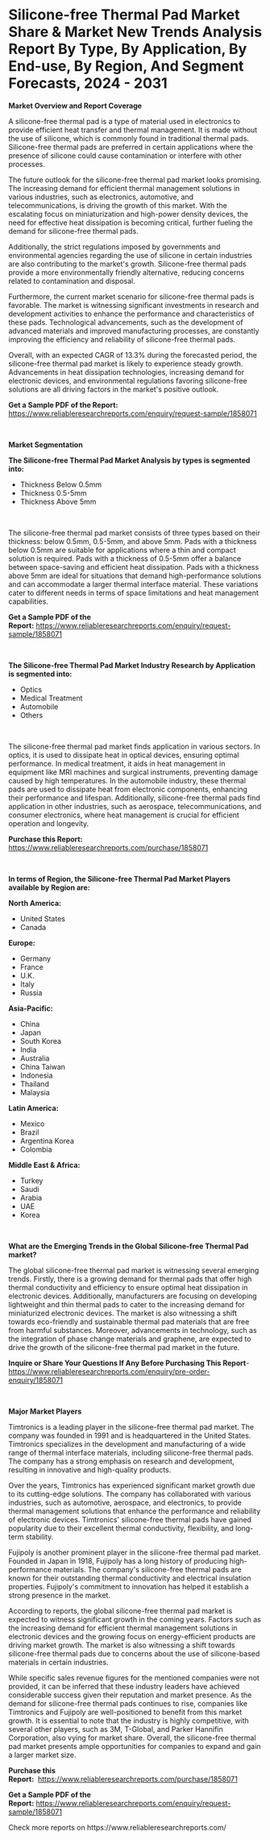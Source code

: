 <p><h1>Silicone-free Thermal Pad Market Share & Market New Trends Analysis Report By Type, By Application, By End-use, By Region, And Segment Forecasts, 2024 - 2031</h1></p><p><strong>Market Overview and Report Coverage</strong></p>
<p><p>A silicone-free thermal pad is a type of material used in electronics to provide efficient heat transfer and thermal management. It is made without the use of silicone, which is commonly found in traditional thermal pads. Silicone-free thermal pads are preferred in certain applications where the presence of silicone could cause contamination or interfere with other processes.</p><p>The future outlook for the silicone-free thermal pad market looks promising. The increasing demand for efficient thermal management solutions in various industries, such as electronics, automotive, and telecommunications, is driving the growth of this market. With the escalating focus on miniaturization and high-power density devices, the need for effective heat dissipation is becoming critical, further fueling the demand for silicone-free thermal pads.</p><p>Additionally, the strict regulations imposed by governments and environmental agencies regarding the use of silicone in certain industries are also contributing to the market's growth. Silicone-free thermal pads provide a more environmentally friendly alternative, reducing concerns related to contamination and disposal.</p><p>Furthermore, the current market scenario for silicone-free thermal pads is favorable. The market is witnessing significant investments in research and development activities to enhance the performance and characteristics of these pads. Technological advancements, such as the development of advanced materials and improved manufacturing processes, are constantly improving the efficiency and reliability of silicone-free thermal pads.</p><p>Overall, with an expected CAGR of 13.3% during the forecasted period, the silicone-free thermal pad market is likely to experience steady growth. Advancements in heat dissipation technologies, increasing demand for electronic devices, and environmental regulations favoring silicone-free solutions are all driving factors in the market's positive outlook.</p></p>
<p><strong>Get a Sample PDF of the Report:</strong> <a href="https://www.reliableresearchreports.com/enquiry/request-sample/1858071">https://www.reliableresearchreports.com/enquiry/request-sample/1858071</a></p>
<p>&nbsp;</p>
<p><strong>Market Segmentation</strong></p>
<p><strong>The Silicone-free Thermal Pad Market Analysis by types is segmented into:</strong></p>
<p><ul><li>Thickness Below 0.5mm</li><li>Thickness 0.5-5mm</li><li>Thickness Above 5mm</li></ul></p>
<p>&nbsp;</p>
<p><p>The silicone-free thermal pad market consists of three types based on their thickness: below 0.5mm, 0.5-5mm, and above 5mm. Pads with a thickness below 0.5mm are suitable for applications where a thin and compact solution is required. Pads with a thickness of 0.5-5mm offer a balance between space-saving and efficient heat dissipation. Pads with a thickness above 5mm are ideal for situations that demand high-performance solutions and can accommodate a larger thermal interface material. These variations cater to different needs in terms of space limitations and heat management capabilities.</p></p>
<p><strong>Get a Sample PDF of the Report:</strong>&nbsp;<a href="https://www.reliableresearchreports.com/enquiry/request-sample/1858071">https://www.reliableresearchreports.com/enquiry/request-sample/1858071</a></p>
<p>&nbsp;</p>
<p><strong>The Silicone-free Thermal Pad Market Industry Research by Application is segmented into:</strong></p>
<p><ul><li>Optics</li><li>Medical Treatment</li><li>Automobile</li><li>Others</li></ul></p>
<p>&nbsp;</p>
<p><p>The silicone-free thermal pad market finds application in various sectors. In optics, it is used to dissipate heat in optical devices, ensuring optimal performance. In medical treatment, it aids in heat management in equipment like MRI machines and surgical instruments, preventing damage caused by high temperatures. In the automobile industry, these thermal pads are used to dissipate heat from electronic components, enhancing their performance and lifespan. Additionally, silicone-free thermal pads find application in other industries, such as aerospace, telecommunications, and consumer electronics, where heat management is crucial for efficient operation and longevity.</p></p>
<p><strong>Purchase this Report:</strong>&nbsp; <a href="https://www.reliableresearchreports.com/purchase/1858071">https://www.reliableresearchreports.com/purchase/1858071</a></p>
<p>&nbsp;</p>
<p><strong>In terms of Region, the Silicone-free Thermal Pad Market Players available by Region are:</strong></p>
<p>
    <p> <strong> North America: </strong>
        <ul>
            <li>United States</li>
            <li>Canada</li>
        </ul>
        </p> 
    <p> <strong> Europe: </strong>
        <ul>
            <li>Germany</li>
            <li>France</li>
            <li>U.K.</li>
            <li>Italy</li>
            <li>Russia</li>
        </ul>
        </p> 
    <p> <strong> Asia-Pacific: </strong>
        <ul>
            <li>China</li>
            <li>Japan</li>
            <li>South Korea</li>
            <li>India</li>
            <li>Australia</li>
            <li>China Taiwan</li>
            <li>Indonesia</li>
            <li>Thailand</li>
            <li>Malaysia</li>
        </ul>
        </p> 
    <p> <strong> Latin America: </strong>
        <ul>
            <li>Mexico</li>
            <li>Brazil</li>
            <li>Argentina Korea</li>
            <li>Colombia</li>
        </ul>
        </p> 
    <p> <strong> Middle East & Africa: </strong>
        <ul>
            <li>Turkey</li>
            <li>Saudi</li>
            <li>Arabia</li>
            <li>UAE</li>
            <li>Korea</li>
        </ul>
    </p>
    </p>
<p>&nbsp;</p>
<p><strong>What are the Emerging Trends in the Global Silicone-free Thermal Pad market?</strong></p>
<p><p>The global silicone-free thermal pad market is witnessing several emerging trends. Firstly, there is a growing demand for thermal pads that offer high thermal conductivity and efficiency to ensure optimal heat dissipation in electronic devices. Additionally, manufacturers are focusing on developing lightweight and thin thermal pads to cater to the increasing demand for miniaturized electronic devices. The market is also witnessing a shift towards eco-friendly and sustainable thermal pad materials that are free from harmful substances. Moreover, advancements in technology, such as the integration of phase change materials and graphene, are expected to drive the growth of the silicone-free thermal pad market in the future.</p></p>
<p><strong>Inquire or Share Your Questions If Any Before Purchasing This Report</strong>- <a href="https://www.reliableresearchreports.com/enquiry/pre-order-enquiry/1858071">https://www.reliableresearchreports.com/enquiry/pre-order-enquiry/1858071</a></p>
<p>&nbsp;</p>
<p><strong>Major Market Players</strong></p>
<p><p>Timtronics is a leading player in the silicone-free thermal pad market. The company was founded in 1991 and is headquartered in the United States. Timtronics specializes in the development and manufacturing of a wide range of thermal interface materials, including silicone-free thermal pads. The company has a strong emphasis on research and development, resulting in innovative and high-quality products.</p><p>Over the years, Timtronics has experienced significant market growth due to its cutting-edge solutions. The company has collaborated with various industries, such as automotive, aerospace, and electronics, to provide thermal management solutions that enhance the performance and reliability of electronic devices. Timtronics' silicone-free thermal pads have gained popularity due to their excellent thermal conductivity, flexibility, and long-term stability.</p><p>Fujipoly is another prominent player in the silicone-free thermal pad market. Founded in Japan in 1918, Fujipoly has a long history of producing high-performance materials. The company's silicone-free thermal pads are known for their outstanding thermal conductivity and electrical insulation properties. Fujipoly's commitment to innovation has helped it establish a strong presence in the market.</p><p>According to reports, the global silicone-free thermal pad market is expected to witness significant growth in the coming years. Factors such as the increasing demand for efficient thermal management solutions in electronic devices and the growing focus on energy-efficient products are driving market growth. The market is also witnessing a shift towards silicone-free thermal pads due to concerns about the use of silicone-based materials in certain industries.</p><p>While specific sales revenue figures for the mentioned companies were not provided, it can be inferred that these industry leaders have achieved considerable success given their reputation and market presence. As the demand for silicone-free thermal pads continues to rise, companies like Timtronics and Fujipoly are well-positioned to benefit from this market growth. It is essential to note that the industry is highly competitive, with several other players, such as 3M, T-Global, and Parker Hannifin Corporation, also vying for market share. Overall, the silicone-free thermal pad market presents ample opportunities for companies to expand and gain a larger market size.</p></p>
<p><strong>Purchase this Report:</strong>&nbsp;&nbsp;<a href="https://www.reliableresearchreports.com/purchase/1858071">https://www.reliableresearchreports.com/purchase/1858071</a></p>
<p></p>
<p><strong>Get a Sample PDF of the Report:</strong>&nbsp;<a href="https://www.reliableresearchreports.com/enquiry/request-sample/1858071">https://www.reliableresearchreports.com/enquiry/request-sample/1858071</a></p>
<p>Check more reports on https://www.reliableresearchreports.com/</p>